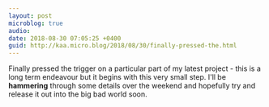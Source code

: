 ```yaml
---
layout: post
microblog: true
audio: 
date: 2018-08-30 07:05:25 +0400
guid: http://kaa.micro.blog/2018/08/30/finally-pressed-the.html
---
```

Finally pressed the trigger on a particular part of my latest project - this is a long term endeavour but it begins with this very small step. I'll be **hammering** through some details over the weekend and hopefully try and release it out into the big bad world soon.

